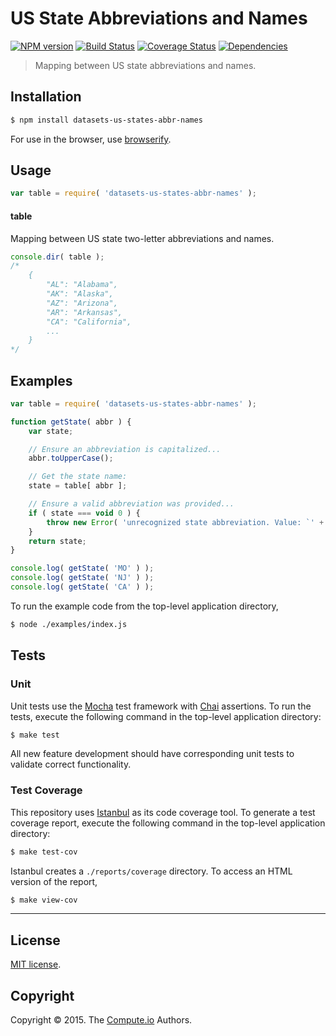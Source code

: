 US State Abbreviations and Names
===
[![NPM version][npm-image]][npm-url] [![Build Status][travis-image]][travis-url] [![Coverage Status][codecov-image]][codecov-url] [![Dependencies][dependencies-image]][dependencies-url]

> Mapping between US state abbreviations and names.


## Installation

``` bash
$ npm install datasets-us-states-abbr-names
```

For use in the browser, use [browserify](https://github.com/substack/node-browserify).


## Usage

``` javascript
var table = require( 'datasets-us-states-abbr-names' );
```

#### table

Mapping between US state two-letter abbreviations and names.

``` javascript
console.dir( table );
/*
	{
		"AL": "Alabama",
		"AK": "Alaska",
		"AZ": "Arizona",
		"AR": "Arkansas",
		"CA": "California",
		...
	}
*/
```


## Examples

``` javascript
var table = require( 'datasets-us-states-abbr-names' );

function getState( abbr ) {
	var state;

	// Ensure an abbreviation is capitalized...
	abbr.toUpperCase();

	// Get the state name:
	state = table[ abbr ];

	// Ensure a valid abbreviation was provided...
	if ( state === void 0 ) {
		throw new Error( 'unrecognized state abbreviation. Value: `' + abbr + '`.' );
	}
	return state;
}

console.log( getState( 'MO' ) );
console.log( getState( 'NJ' ) );
console.log( getState( 'CA' ) );
```

To run the example code from the top-level application directory,

``` bash
$ node ./examples/index.js
```


## Tests

### Unit

Unit tests use the [Mocha](http://mochajs.org/) test framework with [Chai](http://chaijs.com) assertions. To run the tests, execute the following command in the top-level application directory:

``` bash
$ make test
```

All new feature development should have corresponding unit tests to validate correct functionality.


### Test Coverage

This repository uses [Istanbul](https://github.com/gotwarlost/istanbul) as its code coverage tool. To generate a test coverage report, execute the following command in the top-level application directory:

``` bash
$ make test-cov
```

Istanbul creates a `./reports/coverage` directory. To access an HTML version of the report,

``` bash
$ make view-cov
```


---
## License

[MIT license](http://opensource.org/licenses/MIT).


## Copyright

Copyright &copy; 2015. The [Compute.io](https://github.com/compute-io) Authors.


[npm-image]: http://img.shields.io/npm/v/datasets-us-states-abbr-names.svg
[npm-url]: https://npmjs.org/package/datasets-us-states-abbr-names

[travis-image]: http://img.shields.io/travis/datasets-io/us-states-abbr-names/master.svg
[travis-url]: https://travis-ci.org/datasets-io/us-states-abbr-names

[codecov-image]: https://img.shields.io/codecov/c/github/datasets-io/us-states-abbr-names/master.svg
[codecov-url]: https://codecov.io/github/datasets-io/us-states-abbr-names?branch=master

[dependencies-image]: http://img.shields.io/david/datasets-io/us-states-abbr-names.svg
[dependencies-url]: https://david-dm.org/datasets-io/us-states-abbr-names

[dev-dependencies-image]: http://img.shields.io/david/dev/datasets-io/us-states-abbr-names.svg
[dev-dependencies-url]: https://david-dm.org/dev/datasets-io/us-states-abbr-names

[github-issues-image]: http://img.shields.io/github/issues/datasets-io/us-states-abbr-names.svg
[github-issues-url]: https://github.com/datasets-io/us-states-abbr-names/issues
